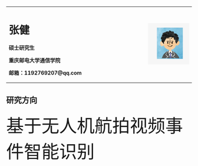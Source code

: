 <table border="0">
  <tr>
    <td width="75%">
      <h1>张健</h1>
      <p><b>硕士研究生</b></p>
      <p><b>重庆邮电大学通信学院</b></p>
      <p><b>邮箱：1192769207@qq.com</b></p>
    </td>
    <td width="25%">
      <img src="zj.jpg" width="100%">      <!--% 插入证件照代码-->
    </td>
  </tr>
</table>

## 研究方向
<body>
<font size=7>基于无人机航拍视频事件智能识别 </font> <br>
</body>
<!-- ### Markdown

Markdown is a lightweight and easy-to-use syntax for styling your writing. It includes conventions for

```markdown
Syntax highlighted code block

# Header 1
## Header 2
### Header 3 -->



